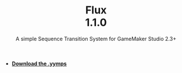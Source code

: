 <h1 align="center">Flux<br>1.1.0</h1>
<p align="center">A simple Sequence Transition System for GameMaker Studio 2.3+</p>
<br>
<ul>
  <li><h4><a href="https://github.com/FoolsLynx/Flux/releases/">Download the .yymps</a></h4></li>
</ul>
